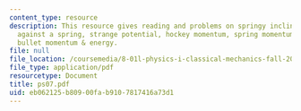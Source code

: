 ```yaml
---
content_type: resource
description: This resource gives reading and problems on springy incline, working
  against a spring, strange potential, hockey momentum, spring momentum & energy and
  bullet momentum & energy.
file: null
file_location: /coursemedia/8-01l-physics-i-classical-mechanics-fall-2005/eb062125b80900fab9107817416a73d1_ps07.pdf
file_type: application/pdf
resourcetype: Document
title: ps07.pdf
uid: eb062125-b809-00fa-b910-7817416a73d1
---
```

